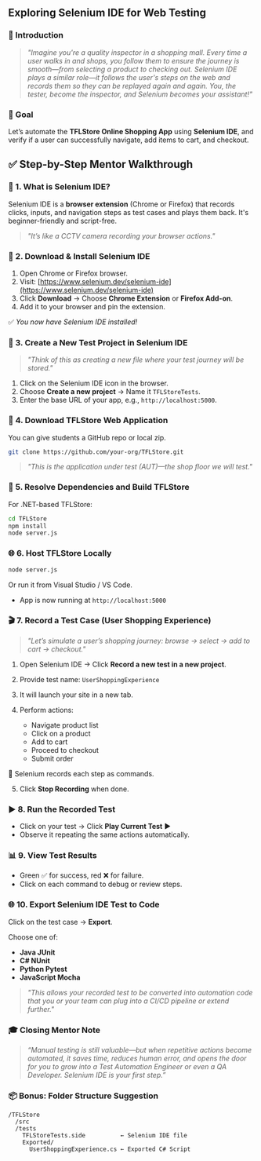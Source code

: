 
## Exploring Selenium IDE for Web Testing

### 🌟 Introduction

> *"Imagine you're a quality inspector in a shopping mall. Every time a user walks in and shops, you follow them to ensure the journey is smooth—from selecting a product to checking out. Selenium IDE plays a similar role—it follows the user's steps on the web and records them so they can be replayed again and again. You, the tester, become the inspector, and Selenium becomes your assistant!"*


### 🧭 Goal

Let’s automate the **TFLStore Online Shopping App** using **Selenium IDE**, and verify if a user can successfully navigate, add items to cart, and checkout.



## ✅ Step-by-Step Mentor Walkthrough



### 🧩 1. What is Selenium IDE?

Selenium IDE is a **browser extension** (Chrome or Firefox) that records clicks, inputs, and navigation steps as test cases and plays them back. It's beginner-friendly and script-free.

> *"It’s like a CCTV camera recording your browser actions."*


### 🔧 2. Download & Install Selenium IDE

1. Open Chrome or Firefox browser.
2. Visit: [https://www.selenium.dev/selenium-ide](https://www.selenium.dev/selenium-ide)
3. Click **Download** → Choose **Chrome Extension** or **Firefox Add-on**.
4. Add it to your browser and pin the extension.

✅ *You now have Selenium IDE installed!*


### 📂 3. Create a New Test Project in Selenium IDE

> *"Think of this as creating a new file where your test journey will be stored."*

1. Click on the Selenium IDE icon in the browser.
2. Choose **Create a new project** → Name it `TFLStoreTests`.
3. Enter the base URL of your app, e.g., `http://localhost:5000`.


### 🧱 4. Download TFLStore Web Application

You can give students a GitHub repo or local zip.

```bash
git clone https://github.com/your-org/TFLStore.git
```

> *"This is the application under test (AUT)—the shop floor we will test."*


### 🧩 5. Resolve Dependencies and Build TFLStore

For .NET-based TFLStore:

```bash
cd TFLStore
npm install
node server.js
```


### 🌐 6. Host TFLStore Locally

```bash
node server.js
```

Or run it from Visual Studio / VS Code.

* App is now running at `http://localhost:5000`


### 🎬 7. Record a Test Case (User Shopping Experience)

> *"Let’s simulate a user’s shopping journey: browse → select → add to cart → checkout."*

1. Open Selenium IDE → Click **Record a new test in a new project**.
2. Provide test name: `UserShoppingExperience`
3. It will launch your site in a new tab.
4. Perform actions:

   * Navigate product list
   * Click on a product
   * Add to cart
   * Proceed to checkout
   * Submit order

🔴 Selenium records each step as commands.

5. Click **Stop Recording** when done.


### ▶️ 8. Run the Recorded Test

* Click on your test → Click **Play Current Test** ▶️
* Observe it repeating the same actions automatically.



### 📊 9. View Test Results

* Green ✅ for success, red ❌ for failure.
* Click on each command to debug or review steps.


### 🌐 10. Export Selenium IDE Test to Code

Click on the test case → **Export**.

Choose one of:

* **Java JUnit**
* **C# NUnit**
* **Python Pytest**
* **JavaScript Mocha**

> *"This allows your recorded test to be converted into automation code that you or your team can plug into a CI/CD pipeline or extend further."*


### 🎓 Closing Mentor Note

> *“Manual testing is still valuable—but when repetitive actions become automated, it saves time, reduces human error, and opens the door for you to grow into a Test Automation Engineer or even a QA Developer. Selenium IDE is your first step.”*


### 📦 Bonus: Folder Structure Suggestion

```
/TFLStore
  /src
  /tests
    TFLStoreTests.side          ← Selenium IDE file
    Exported/
      UserShoppingExperience.cs ← Exported C# Script
```

